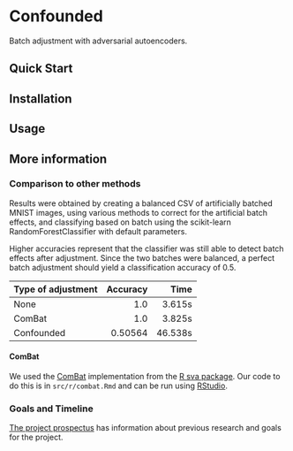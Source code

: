 # Confounded

Batch adjustment with adversarial autoencoders.

## Quick Start

## Installation

## Usage

## More information

### Comparison to other methods

Results were obtained by creating a balanced CSV of artificially batched MNIST images, using various methods to correct for the artificial batch effects, and classifying based on batch using the scikit-learn RandomForestClassifier with default parameters.

Higher accuracies represent that the classifier was still able to detect batch effects after adjustment. Since the two batches were balanced, a perfect batch adjustment should yield a classification accuracy of 0.5.

| Type of adjustment | Accuracy |   Time  |
|:-------------------|---------:|--------:|
| None               |      1.0 |  3.615s |
| ComBat             |      1.0 |  3.825s |
| Confounded         |  0.50564 | 46.538s |

#### ComBat

We used the [ComBat](https://doi.org/10.1093/biostatistics/kxj037) implementation from the [R sva package](https://www.bioconductor.org/packages/release/bioc/html/sva.html). Our code to do this is in `src/r/combat.Rmd` and can be run using [RStudio](https://www.rstudio.com/).

### Goals and Timeline

[The project prospectus](Prospectus.pdf) has information about previous research and goals for the project.
